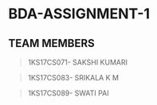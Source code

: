 # BDA-ASSIGNMENT-1


## TEAM MEMBERS
>  1KS17CS071- SAKSHI KUMARI

>  1KS17CS083- SRIKALA K M

>  1KS17CS089- SWATI PAI
